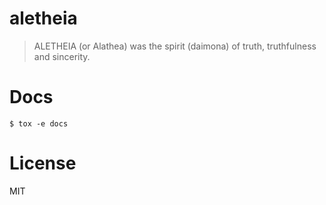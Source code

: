aletheia
========

> ALETHEIA (or Alathea) was the spirit (daimona) of truth, truthfulness and
  sincerity.

Docs
====

    $ tox -e docs

License
=======

MIT
